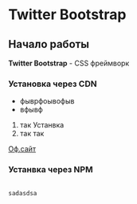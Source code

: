 # Twitter Bootstrap

## Начало работы

**Twitter Bootstrap** - CSS фреймворк

### Установка через CDN

* фыврфоывофыв
* вфывф

 1. так Устанвка
 1. так так

[Оф.сайт](https)

### Устанвка через NPM

```html 

sadasdsa

```
